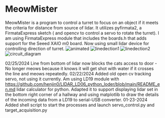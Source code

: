 # MeowMister
 
MeowMister is a program to control a turret to focus on an object if it meets the criteria for distance from source of lidar. It utilizes pyfirmata2, a FirmataExpress sketch ( and opencv to control a servo to rotate the turret).  I am using FirmataExpress module that includes the boards.h that adds support for the Seeed XAIO m0 board. Now using small lidar device for controlling direction of turret.
![animated](https://github.com/metracy/MeowMister/assets/12073647/aa362e29-e5b7-47d3-bacd-be8ba3df3c56)
![linedection1](https://github.com/metracy/MeowMister/assets/12073647/aa591002-b9cc-4e0b-ab52-f1eb85b4a12d)
![linedection2](https://github.com/metracy/MeowMister/assets/12073647/f2e8e56a-d0d5-4852-9a2c-f56feb6bc52c)
![circuit_diagram](https://github.com/metracy/MeowMister/assets/12073647/e1b76dde-630c-40f3-8a0c-e54af517ca78)

02/25/2024
Line from bottom of lidar now blocks the cats access to door - No longer meows because it knows it will get shot with water if it crosses the line and meows repeatedly.
02/22/2024
Added old open cv tracking servo, not using it currently. Am using LD19 module with https://github.com/henjin0/LIDAR_LD06_python_loder/blob/main/README_en.md lidar calculator for python. Adapted it to support displaying lidar set in the bottom right
corner of a hallway and using matplotlib to draw the details of the incoming data from a LD19 to serial-USB converter.
01-23-2024
Added shell script to start the processes and launch servo_control.py and target_acquisition.py
